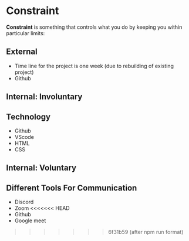 # Constraint

**Constraint** is something that controls what you do by keeping you within
particular limits:

## External

- Time line for the project is one week (due to rebuilding of existing project)
- Github

## Internal: Involuntary

## Technology

- Github
- VScode
- HTML
- CSS

## Internal: Voluntary

## Different Tools For Communication

- Discord
- Zoom <<<<<<< HEAD
- Github
- Google meet

<!--
  Constraints that we  decided to help finish our project. They may include:
  - Share ideas and scope of work
  - planning all steps for coding review
  - the number of hours we want to spend working
  - and discussing over project step by step
  - now we have Google meeting twice a day for detailed working
-->

> > > > > > > 6f31b59 (after npm run format)
